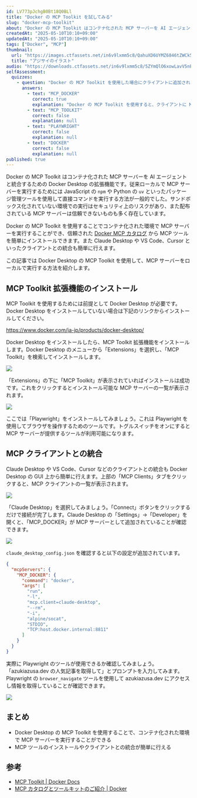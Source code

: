 ```yaml
---
id: LV773pJchgB0Bt18Q0BLl
title: "Docker の MCP Toolkit を試してみる"
slug: "docker-mcp-toolkit"
about: "Docker の MCP Toolkit はコンテナ化された MCP サーバーを AI エージェントと統合するための Docker Desktop の拡張機能です。コンテナ化された環境で MCP サーバーを実行することができ、信頼された Docker MCP カタログから MCP ツールを簡単にインストールできる点が特徴です。"
createdAt: "2025-05-10T10:10+09:00"
updatedAt: "2025-05-10T10:10+09:00"
tags: ["Docker", "MCP"]
thumbnail:
  url: "https://images.ctfassets.net/in6v9lxmm5c8/QahuXD6UYMZ6846tZWCk5/9649462058c020fc385e99b95e5c686d/flower_ajisai_illust_3204.png"
  title: "アジサイのイラスト"
audio: "https://downloads.ctfassets.net/in6v9lxmm5c8/5ZYmQlO6xowLavV5nENDS7/6ddec432ffc9e2e52c735654e4bb877e/Docker_MCP_Toolkit_%E5%85%A5%E9%96%80.wav"
selfAssessment:
  quizzes:
    - question: "Docker の MCP Toolkit を使用した場合にクライアントに追加される設定は何ですか？"
      answers:
        - text: "MCP_DOCKER"
          correct: true
          explanation: "Docker の MCP Toolkit を使用すると、クライアントに MCP_DOCKER という設定が追加されます。"
        - text: "MCP_TOOLKIT"
          correct: false
          explanation: null
        - text: "PLAYWRIGHT"
          correct: false
          explanation: null
        - text: "DOCKER"
          correct: false
          explanation: null
published: true
---
```

Docker の MCP Toolkit はコンテナ化された MCP サーバーを AI エージェントと統合するための Docker Desktop の拡張機能です。従来ローカルで MCP サーバーを実行するためには JavaScript の `npm` や Python の `uv` といったパッケージ管理ツールを使用して直接コマンドを実行する方法が一般的でした。サンドボックス化されていない環境での実行はセキュリティ上のリスクがあり、また配布されている MCP サーバーは信頼できないものも多く存在しています。

Docker の MCP Toolkit を使用することでコンテナ化された環境で MCP サーバーを実行することができ、信頼された [Docker MCP カタログ](https://hub.docker.com/catalogs/mcp) から MCP ツールを簡単にインストールできます。また Claude Desktop や VS Code、Cursor といったクライアントとの統合も簡単に行えます。

この記事では Docker Desktop の MCP Toolkit を使用して、MCP サーバーをローカルで実行する方法を紹介します。

## MCP Toolkit 拡張機能のインストール

MCP Toolkit を使用するためには前提として Docker Desktop が必要です。Docker Desktop をインストールしていない場合は下記のリンクからインストールしてください。

https://www.docker.com/ja-jp/products/docker-desktop/

Docker Desktop をインストールしたら、MCP Toolkit 拡張機能をインストールします。Docker Desktop のメニューから「Extensions」を選択し、「MCP Toolkit」を検索してインストールします。

![](https://images.ctfassets.net/in6v9lxmm5c8/6FYTJ7wPhlHpDlLPVbBnOx/67d96ae7a8bf474ac5dc2c23ede879fa/%E3%82%B9%E3%82%AF%E3%83%AA%E3%83%BC%E3%83%B3%E3%82%B7%E3%83%A7%E3%83%83%E3%83%88_2025-05-10_10.57.21.png)

「Extensions」の下に「MCP Toolkit」が表示されていればインストールは成功です。これをクリックするとインストール可能な MCP サーバーの一覧が表示されます。

![](https://images.ctfassets.net/in6v9lxmm5c8/7j9nEZ0Lvcf2Sl4n0eGk6W/410db81114bda854652dd9fa4cd7a420/%E3%82%B9%E3%82%AF%E3%83%AA%E3%83%BC%E3%83%B3%E3%82%B7%E3%83%A7%E3%83%83%E3%83%88_2025-05-10_10.59.58.png)

ここでは「Playwright」をインストールしてみましょう。これは Playwright を使用してブラウザを操作するためのツールです。トグルスイッチをオンにすると MCP サーバーが提供するツールが利用可能になります。

## MCP クライアントとの統合

Claude Desktop や VS Code、Cursor などのクライアントとの統合も Docker Desktop の GUI 上から簡単に行えます。上部の「MCP Clients」タブをクリックすると、MCP クライアントの一覧が表示されます。

![](https://images.ctfassets.net/in6v9lxmm5c8/1gvVZ3RFLFMmGbKHLJFHKl/51368cf485b8431170d32ecd0613972a/%E3%82%B9%E3%82%AF%E3%83%AA%E3%83%BC%E3%83%B3%E3%82%B7%E3%83%A7%E3%83%83%E3%83%88_2025-05-10_11.04.54.png)

「Claude Desktop」を選択してみましょう。「Connect」ボタンをクリックするだけで接続が完了します。Claude Desktop の「Settings」→「Developer」を開くと、「MCP_DOCKER」が MCP サーバーとして追加されていることが確認できます。

![](https://images.ctfassets.net/in6v9lxmm5c8/4ekYzO6D3jInUYq45odgsb/c1fb2b7bd91aaee6226fbd0c966ed93f/%E3%82%B9%E3%82%AF%E3%83%AA%E3%83%BC%E3%83%B3%E3%82%B7%E3%83%A7%E3%83%83%E3%83%88_2025-05-10_11.14.45.png)

`claude_desktop_config.json` を確認すると以下の設定が追加されています。

```json
{
  "mcpServers": {
    "MCP_DOCKER": {
      "command": "docker",
      "args": [
        "run",
        "-l",
        "mcp.client=claude-desktop",
        "--rm",
        "-i",
        "alpine/socat",
        "STDIO",
        "TCP:host.docker.internal:8811"
      ]
    }
  }
}
```

実際に Playwright のツールが使用できるか確認してみましょう。「azukiazusa.dev の人気記事を取得して」とプロンプトを入力してみます。Playwright の `browser_navigate` ツールを使用して azukiazusa.dev にアクセスし情報を取得していることが確認できます。

![](https://images.ctfassets.net/in6v9lxmm5c8/6r4kA11Pt7Ckxrmns1D6gk/fffc75eaa89f59fbbc03bd62b023435e/%E3%82%B9%E3%82%AF%E3%83%AA%E3%83%BC%E3%83%B3%E3%82%B7%E3%83%A7%E3%83%83%E3%83%88_2025-05-10_11.18.59.png)

## まとめ

- Docker Desktop の MCP Toolkit を使用することで、コンテナ化された環境で MCP サーバーを実行することができる
- MCP ツールのインストールやクライアントとの統合が簡単に行える

## 参考

- [MCP Toolkit | Docker Docs](https://docs.docker.com/ai/mcp-catalog-and-toolkit/toolkit/)
- [MCP カタログとツールキットのご紹介 | Docker](https://www.docker.com/ja-jp/blog/introducing-docker-mcp-catalog-and-toolkit/)
